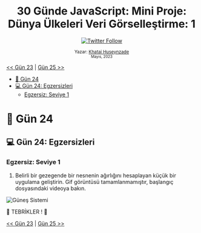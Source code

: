 <div align="center">
<h1>30 Günde JavaScript: Mini Proje: Dünya Ülkeleri Veri Görselleştirme: 1 </h1>

<a class="header-badge" target="_blank" href="https://twitter.com/developerkhatai">
<img alt="Twitter Follow" src="https://img.shields.io/twitter/follow/developerkhatai?style=social">
</a><br>

<sub>Yazar:
<a href="https://github.com/BilgeGates">Khatai Huseynzade</a><br>
<small> Mayıs, 2023</small>
</sub>

</div>

[<< Gün 23](../23_Gün_Olay_Tetikleyicileri/23_gün_olay_tetikleyicileri.md) | [Gün 25 >>](../25_Gün_Mini_Proje_Dünya_Veri_Görselleştirme_1/25_gün_mini_proje_dünya_veri_görselleştirme_1.md)

- [📔 Gün 24](#-Gün-24)
- [💻 Gün 24: Egzersizleri](#-Gün-24-Egzersizleri)
  - [Egzersiz: Seviye 1](#Egzersiz-Seviye-1)

# 📔 Gün 24

## 💻 Gün 24: Egzersizleri

### Egzersiz: Seviye 1

1. Belirli bir gezegende bir nesnenin ağırlığını hesaplayan küçük bir uygulama geliştirin. Gif görüntüsü tamamlanmamıştır, başlangıç dosyasındaki videoya bakın.

![Güneş Sistemi](../../images/projects/dom_min_project_solar_system_day_4.1.gif)

🎉 TEBRİKLER ! 🎉

[<< Gün 23](../23_Gün_Olay_Tetikleyicileri/23_gün_olay_tetikleyicileri.md) | [Gün 25 >>](../25_Gün_Mini_Proje_Dünya__Ülkeleri_Veri_Görselleştirme_1/25_gün_mini_proje_dünya_ülkeleri_veri_görselleştirme_1.md)
